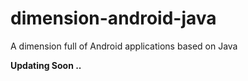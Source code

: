 # dimension-android-java
A dimension full of Android applications based on Java

**Updating Soon ..**
